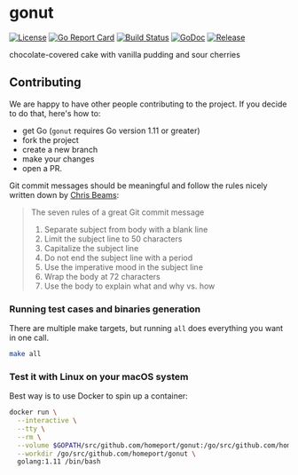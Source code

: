 # gonut

[![License](https://img.shields.io/github/license/homeport/gonut.svg)](https://github.com/homeport/gonut/blob/master/LICENSE)
[![Go Report Card](https://goreportcard.com/badge/github.com/homeport/gonut)](https://goreportcard.com/report/github.com/homeport/gonut)
[![Build Status](https://travis-ci.org/homeport/gonut.svg?branch=master)](https://travis-ci.org/homeport/gonut)
[![GoDoc](https://godoc.org/github.com/homeport/gonut?status.svg)](https://godoc.org/github.com/homeport/gonut)
[![Release](https://img.shields.io/github/release/homeport/gonut.svg)](https://github.com/homeport/gonut/releases/latest)

chocolate-covered cake with vanilla pudding and sour cherries

## Contributing

We are happy to have other people contributing to the project. If you decide to do that, here's how to:

- get Go (`gonut` requires Go version 1.11 or greater)
- fork the project
- create a new branch
- make your changes
- open a PR.

Git commit messages should be meaningful and follow the rules nicely written down by [Chris Beams](https://chris.beams.io/posts/git-commit/):
> The seven rules of a great Git commit message
>
> 1. Separate subject from body with a blank line
> 1. Limit the subject line to 50 characters
> 1. Capitalize the subject line
> 1. Do not end the subject line with a period
> 1. Use the imperative mood in the subject line
> 1. Wrap the body at 72 characters
> 1. Use the body to explain what and why vs. how

### Running test cases and binaries generation

There are multiple make targets, but running `all` does everything you want in one call.

```sh
make all
```

### Test it with Linux on your macOS system

Best way is to use Docker to spin up a container:

```sh
docker run \
  --interactive \
  --tty \
  --rm \
  --volume $GOPATH/src/github.com/homeport/gonut:/go/src/github.com/homeport/gonut \
  --workdir /go/src/github.com/homeport/gonut \
  golang:1.11 /bin/bash
```